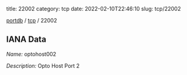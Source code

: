 title: 22002
category: tcp
date: 2022-02-10T22:46:10
slug: tcp/22002

[portdb](/) / [tcp](/category/tcp.html) / 22002


## IANA Data

_Name:_ optohost002

_Description:_ Opto Host Port 2

